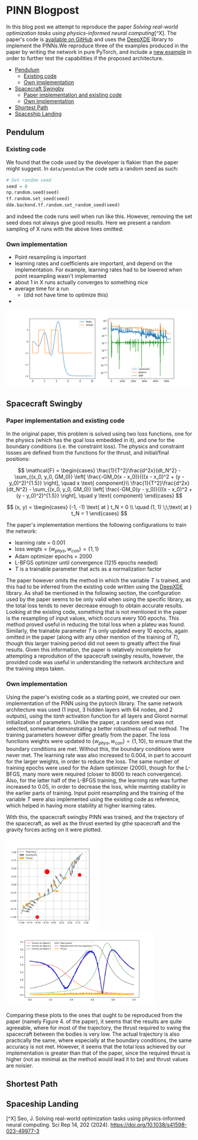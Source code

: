 # PINN Blogpost

In this blog post we attempt to reproduce the paper *Solving real-world optimization tasks using physics-informed neural computing*[^X].
The paper's code is [available on GitHub](https://github.com/jaem-seo/pinn-optimization/tree/b65a4982283d46be4c817d8e3157ca68c39ed88c) 
and uses the [DeepXDE](https://github.com/lululxvi/deepxde) library to implement the PINNs.We reproduce three of the examples produced 
in the paper by writing the network in pure PyTorch, and include a [new example](#spaceship-landing) in order to further test the capabilities if the
proposed architecture.


<!-- TOC -->
* [Pendulum](#pendulum)
  * [Existing code](#existing-code)
  * [Own implementation](#own-implementation)
* [Spacecraft Swingby](#spacecraft-swingby)
  * [Paper implementation and existing code](#paper-implementation-and-existing-code)
  * [Own implementation](#own-implementation-1)
* [Shortest Path](#shortest-path)
* [Spaceship Landing](#spaceship-landing)
<!-- TOC -->


## Pendulum

### Existing code

We found that the code used by the developer is flakier than the paper might suggest. In `data/pendulum` the code sets a random seed as 
such:

```python
# Set random seed
seed = 0
np.random.seed(seed)
tf.random.set_seed(seed)
dde.backend.tf.random.set_random_seed(seed)
```

and indeed the code runs well when run like this. However, removing the set seed does not always give good results. Here we present a 
random sampling of X runs with the above lines omitted:



### Own implementation

- Point resampling is important
- learning rates and coefficients are important, and depend on the implementation. For example, learning rates had to be lowered when 
  point resampling wasn't implemented 
- about 1 in X runs actually converges to something nice
- average time for a run
  - (did not have time to optimize this)
- 
![run1](pendulum/runs/run_20240404114459.png)

## Spacecraft Swingby

### Paper implementation and existing code
In the original paper, this problem is solved using two loss functions, one for the physics (which has the goal loss embedded in it), and one for the boundary conditions (i.e. the constraint loss). The physics and constraint losses are defined from the functions for the thrust, and initial/final positions:


$$
\mathcal{F} = 
\begin{cases}
    \frac{1}{T^2}\frac{d^2x}{dt_N^2} - \sum_{(x_0, y_0, GM_0)} \left[ \frac{-GM_0(x - x_0)}{((x - x_0)^2 + (y - y_0)^2)^{1.5}} \right], \quad x \text{ component}\\
    \frac{1}{T^2}\frac{d^2x}{dt_N^2} - \sum_{(x_0, y_0, GM_0)} \left[ \frac{-GM_0(y - y_0)}{((x - x_0)^2 + (y - y_0)^2)^{1.5}} \right], \quad y \text{ component}
\end{cases}
$$

$$
(x, y) = 
\begin{cases}
    (-1, -1) \text{ at } t_N = 0 \\
    \quad (1, 1) \;\;\text{ at } t_N = 1
\end{cases}
$$

The paper's implementation mentions the following configurations to train the network:
- learning rate = $0.001$
- loss weigts = $\{w_{phys}, w_{con}\} = \{1, 1\}$
- Adam optimizer epochs = $2000$
- L-BFGS optimizer until convergence ($1215$ epochs needed)
- $T$ is a trainable parameter that acts as a normalization factor

The paper however omits the method in which the variable $T$ is trained, and this had to be inferred from the existing code written using the [DeepXDE](https://github.com/lululxvi/deepxde) library. As shall be mentioned in the following section, the configuration used by the paper seems to be only valid when using the specific library, as the total loss tends to never decrease enough to obtain accurate results. Looking at the existing code, something that is not mentioned in the paper is the resampling of input values, which occurs every 100 epochs. This method proved useful in reducing the total loss when a plateu was found. Similarly, the trainable parameter $T$ is only updated every 10 epochs, again omitted in the paper (along with any other mention of the training of $T$), though this larger training period did not seem to greatly affect the final results. Given this information, the paper is relatively incomplete for attempting a reprodution of the spacecraft swingby results, however, the provided code was useful in understanding the network architecture and the training steps taken.


### Own implementation

Using the paper's existing code as a starting point, we created our own implementation of the PINN using the pytorch library. The same network architecture was used (1 input, 3 hidden layers with 64 nodes, and 2 outputs), using the $tanh$ activation function for all layers and Glorot normal initialization of parameters. Unlike the paper, a random seed was not selected, somewhat demonstrating a better robustness of out method. The training parameters however differ greatly from the paper. The loss functions weights were updated to  $\{w_{phys}, w_{con}\} = \{1, 10\}$, to ensure that the boundary conditions are met. Without this, the boundary conditions were never met. The learning rate was also increased to $0.004$, in part to account for the larger weights, in order to reduce the loss. The same number of training epochs were used for the Adam optimizer ($2000$), though for the L-BFGS, many more were required (closer to $8000$ to reach convergence). Also, for the latter half of the L-BFGS training, the learning rate was further increased to $0.05$, in order to decrease the loss, while mainting stability in the earlier parts of training. Input point resampling and the training of the variable $T$ were also implemented using the existing code as reference, which helped in having more stability at higher learning rates. 

With this, the spacecraft swingby PINN was trained, and the trajectory of the spacecraft, as well as the thrust exerted by gthe spacecraft and the gravity forces acting on it were plotted. 

<img src="spacecraft_swingby/data/trajectory.png" width="250">

<img src="spacecraft_swingby/data/forces.png" width="400">

Comparing these plots to the ones that ought to be reproduced from the paper (namely Figure 4. of the paper), it seems that the results are quite agreeable, where for most of the trajectory, the thrust required to swing the spacecraft between the bodies is very low. The actual trajectory is also practically the same, where especially at the boundary conditions, the same accuracy is not met. However, it seems that the total loss achieved by our implementation is greater than that of the paper, since the required thrust is higher (not as minimal as the method would lead it to be) and thrust values are noisier. 


## Shortest Path

## Spaceship Landing


[^X] Seo, J. Solving real-world optimization tasks using physics-informed neural computing. Sci Rep 14, 202 (2024). https://doi.org/10.1038/s41598-023-49977-3